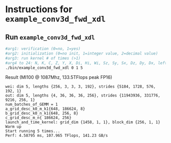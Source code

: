 # Instructions for ```example_conv3d_fwd_xdl```

## Run ```example_conv3d_fwd_xdl```
```bash
#arg1: verification (0=no, 1=yes)
#arg2: initialization (0=no init, 1=integer value, 2=decimal value)
#arg3: run kernel # of times (>1)
#arg4 to 24: N, K, C, Z, Y, X, Di, Hi, Wi, Sz, Sy, Sx, Dz, Dy, Dx, leftPz, LeftPy, LeftPx, RightPz, RightPy, RightPx
./bin/example_conv3d_fwd_xdl 0 1 5
```

Result (MI100 @ 1087Mhz, 133.5TFlops peak FP16)
```
wei: dim 5, lengths {256, 3, 3, 3, 192}, strides {5184, 1728, 576, 192, 1}
out: dim 5, lengths {4, 36, 36, 36, 256}, strides {11943936, 331776, 9216, 256, 1}
num_batches_of_GEMM = 1
a_grid_desc_k0_m_k1{648, 186624, 8}
b_grid_desc_k0_n_k1{648, 256, 8}
c_grid_desc_m_n{ 186624, 256}
launch_and_time_kernel: grid_dim {1458, 1, 1}, block_dim {256, 1, 1}
Warm up
Start running 5 times...
Perf: 4.58795 ms, 107.965 TFlops, 141.23 GB/s
```
